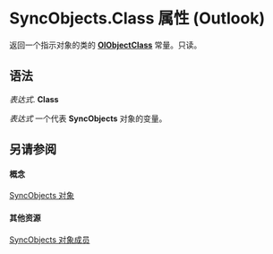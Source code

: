 
# SyncObjects.Class 属性 (Outlook)

返回一个指示对象的类的  **[OlObjectClass](33d724b3-df3c-2a7f-a80f-93b66d96f588.md)** 常量。只读。


## 语法

 _表达式_. **Class**

 _表达式_ 一个代表 **SyncObjects** 对象的变量。


## 另请参阅


#### 概念


[SyncObjects 对象](88e59f63-d834-b174-bbda-0af0cf2d0520.md)
#### 其他资源


[SyncObjects 对象成员](f8302d59-6a53-bd63-be46-6e7398038e09.md)